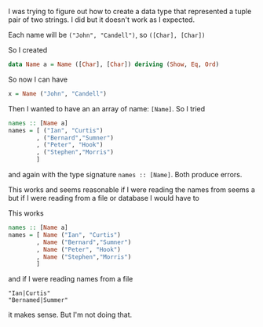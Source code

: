 I was trying to figure out how to create a data type that represented a tuple pair of two strings. I did but it doesn't work as I expected.

Each name will be `("John", "Candell")`, so `([Char], [Char])`

So I created

```haskell
data Name a = Name ([Char], [Char]) deriving (Show, Eq, Ord)
```

So now I can have
```haskell
x = Name ("John", "Candell")
```

Then I wanted to have an an array of name: `[Name]`. So I tried

```haskell
names :: [Name a]
names = [ ("Ian", "Curtis")
        , ("Bernard","Sumner")
        , ("Peter", "Hook")
        , ("Stephen","Morris")
        ]
```

and again with the type signature `names :: [Name]`. Both produce errors.

This works and seems reasonable if I were reading the names from
seems a but if I were reading from a file or database I would have to

This works
```haskell
names :: [Name a]
names = [ Name ("Ian", "Curtis")
        , Name ("Bernard","Sumner")
        , Name ("Peter", "Hook")
        , Name ("Stephen","Morris")
        ]
```

and if I were reading names from a file

```
"Ian|Curtis"
"Bernamed|Summer"
```

it makes sense. But I'm not doing that.